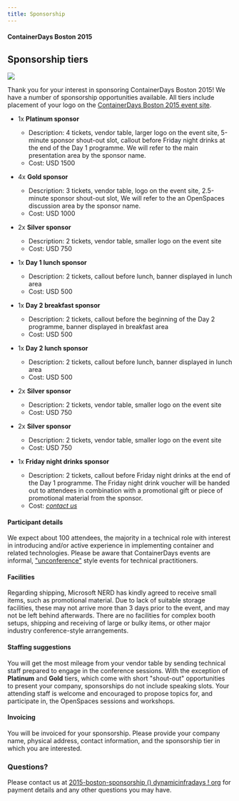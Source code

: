 ```yaml
---
title: Sponsorship
---
```


<style>
#footer {
   display: none;
   }
</style>

#### ContainerDays Boston 2015

## Sponsorship tiers

<img src="http://dynamicinfradays.org/img/logo.png" style="margin-left:auto;margin-right:auto;display:block">

Thank you for your interest in sponsoring ContainerDays Boston 2015! We have a number of sponsorship opportunities available. All tiers include placement of your logo on the [ContainerDays Boston 2015 event site](http://dynamicinfradays.org/events/2015-boston/).

* 1x **Platinum sponsor**
  * Description: 4 tickets, vendor table, larger logo on the event site, 5-minute sponsor shout-out slot, callout before Friday night drinks at the end of the Day 1 programme. We will refer to the main presentation area by the sponsor name.
  * Cost: USD 1500

* 4x **Gold sponsor**
  * Description: 3 tickets, vendor table, logo on the event site, 2.5-minute sponsor shout-out slot, We will refer to the an OpenSpaces discussion area by the sponsor name.
  * Cost: USD 1000

* 2x **Silver sponsor**
  * Description: 2 tickets, vendor table, smaller logo on the event site
  * Cost: USD 750

* 1x **Day 1 lunch sponsor**
  * Description: 2 tickets, callout before lunch, banner displayed in lunch area
  * Cost: USD 500

* 1x **Day 2 breakfast sponsor**
  * Description: 2 tickets, callout before the beginning of the Day 2 programme, banner displayed in breakfast area
  * Cost: USD 500

* 1x **Day 2 lunch sponsor**
  * Description: 2 tickets, callout before lunch, banner displayed in lunch area
  * Cost: USD 500

* 2x **Silver sponsor**
  * Description: 2 tickets, vendor table, smaller logo on the event site
  * Cost: USD 750

* 2x **Silver sponsor**
  * Description: 2 tickets, vendor table, smaller logo on the event site
  * Cost: USD 750

* 1x **Friday night drinks sponsor**
  * Description: 2 tickets, callout before Friday night drinks at the end of the Day 1 programme. The Friday night drink voucher will be handed out to attendees in combination with a promotional gift or piece of promotional material from the sponsor.
  * Cost: _[contact us](mailto:2015-boston-sponsorship@dynamicinfradays.org)_

#### Participant details

We expect about 100 attendees, the majority in a technical role with interest in introducing and/or active experience in implementing container and related technologies. Please be aware that ContainerDays events are informal,  ["unconference"](http://en.wikipedia.org/wiki/Unconference) style events for technical practitioners.

#### Facilities

Regarding shipping, Microsoft NERD has kindly agreed to receive small items, such as promotional material. Due to lack of suitable storage facilities, these may not arrive more than 3 days prior to the event, and may not be left behind afterwards. There are no facilities for complex booth setups, shipping and receiving of large or bulky items, or other major industry conference-style arrangements.

#### Staffing suggestions

You will get the most mileage from your vendor table by sending technical staff prepared to engage in the conference sessions. With the exception of **Platinum** and **Gold** tiers, which come with short "shout-out" opportunities to present your company, sponsorships do not include speaking slots. Your attending staff is welcome and encouraged to propose topics for, and participate in, the OpenSpaces sessions and workshops.

#### Invoicing

You will be invoiced for your sponsorship. Please provide your company name, physical address, contact information, and the sponsorship tier in which you are interested.

### Questions?

Please contact us at [2015-boston-sponsorship () dynamicinfradays ! org](mailto:2015-boston-sponsorship@dynamicinfradays.org) for payment details and any other questions you may have.

